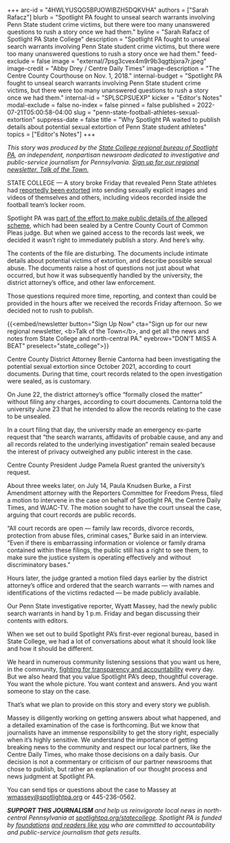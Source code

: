 +++
arc-id = "4HWLYUSQG5BPJOWIBZH5DQKVHA"
authors = ["Sarah Rafacz"]
blurb = "Spotlight PA fought to unseal search warrants involving Penn State student crime victims, but there were too many unanswered questions to rush a story once we had them."
byline = "Sarah Rafacz of Spotlight PA State College"
description = "Spotlight PA fought to unseal search warrants involving Penn State student crime victims, but there were too many unanswered questions to rush a story once we had them."
feed-exclude = false
image = "external/7psg3cvex4m9r9b3qgtbjxra7r.jpeg"
image-credit = "Abby Drey / Centre Daily Times"
image-description = "The Centre County Courthouse on Nov. 1, 2018."
internal-budget = "Spotlight PA fought to unseal search warrants involving Penn State student crime victims, but there were too many unanswered questions to rush a story once we had them."
internal-id = "SPLSCPSUEXP"
kicker = "Editor's Notes"
modal-exclude = false
no-index = false
pinned = false
published = 2022-07-21T05:00:58-04:00
slug = "penn-state-football-athletes-sexual-extortion"
suppress-date = false
title = "Why Spotlight PA waited to publish details about potential sexual extortion of Penn State student athletes"
topics = ["Editor's Notes"]
+++

<i>This story was produced by the </i><a href="https://www.spotlightpa.org/statecollege"><i>State College regional bureau of Spotlight PA</i></a><i>, an independent, nonpartisan newsroom dedicated to investigative and public-service journalism for Pennsylvania. </i><a href="https://www.spotlightpa.org/newsletters/talkofthetown"><i>Sign up for our regional newsletter, Talk of the Town.</i></a>

STATE COLLEGE — A story broke Friday that revealed Penn State athletes had <a href="https://www.centredaily.com/news/local/education/penn-state/article262549167.html">reportedly been extorted</a> into sending sexually explicit images and videos of themselves and others, including videos recorded inside the football team’s locker room.

Spotlight PA was <a href="https://www.spotlightpa.org/statecollege/2022/07/centre-county-court-penn-state-search-warrants/">part of the effort to make public details of the alleged scheme</a>, which had been sealed by a Centre County Court of Common Pleas judge. But when we gained access to the records last week, we decided it wasn’t right to immediately publish a story. And here’s why.

The contents of the file are disturbing. The documents include intimate details about potential victims of extortion, and describe possible sexual abuse. The documents raise a host of questions not just about what occurred, but how it was subsequently handled by the university, the district attorney’s office, and other law enforcement.

Those questions required more time, reporting, and context than could be provided in the hours after we received the records Friday afternoon. So we decided not to rush to publish.

{{<embed/newsletter button="Sign Up Now" cta="Sign up for our new regional newsletter, &lt;b&gt;Talk of the Town&lt;/b&gt;, and get all the news and notes from State College and north-central PA." eyebrow="DON&#39;T MISS A BEAT" preselect="state_college">}}

Centre County District Attorney Bernie Cantorna had been investigating the potential sexual extortion since October 2021, according to court documents. During that time, court records related to the open investigation were sealed, as is customary.

On June 22, the district attorney’s office “formally closed the matter” without filing any charges, according to court documents. Cantorna told the university June 23 that he intended to allow the records relating to the case to be unsealed.

In a court filing that day, the university made an emergency ex-parte request that “the search warrants, affidavits of probable cause, and any and all records related to the underlying investigation” remain sealed because the interest of privacy outweighed any public interest in the case.

Centre County President Judge Pamela Ruest granted the university’s request.

About three weeks later, on July 14, Paula Knudsen Burke, a First Amendment attorney with the Reporters Committee for Freedom Press, filed a motion to intervene in the case on behalf of Spotlight PA, the Centre Daily Times, and WJAC-TV. The motion sought to have the court unseal the case, arguing that court records are public records.

“All court records are open — family law records, divorce records, protection from abuse files, criminal cases,” Burke said in an interview. “Even if there is embarrassing information or violence or family drama contained within these filings, the public still has a right to see them, to make sure the justice system is operating effectively and without discriminatory bases.”

Hours later, the judge granted a motion filed days earlier by the district attorney’s office and ordered that the search warrants — with names and identifications of the victims redacted — be made publicly available.

<script src="https://www.spotlightpa.org/embed.js" async></script><div data-spl-embed-version="1" data-spl-src="https://www.spotlightpa.org/embeds/donate/"></div>

Our Penn State investigative reporter, Wyatt Massey, had the newly public search warrants in hand by 1 p.m. Friday and began discussing their contents with editors.

When we set out to build Spotlight PA’s first-ever regional bureau, based in State College, we had a lot of conversations about what it should look like and how it should be different.

We heard in numerous community listening sessions that you want us here, in the community, <a href="https://www.spotlightpa.org/statecollege/2022/07/centre-county-transparency-public-records/">fighting for transparency and accountability</a> every day. But we also heard that you value Spotlight PA’s deep, thoughtful coverage. You want the whole picture. You want context and answers. And you want someone to stay on the case.

That’s what we plan to provide on this story and every story we publish.

Massey is diligently working on getting answers about what happened, and a detailed examination of the case is forthcoming. But we know that journalists have an immense responsibility to get the story right, especially when it’s highly sensitive. We understand the importance of getting breaking news to the community and respect our local partners, like the Centre Daily Times, who make those decisions on a daily basis. Our decision is not a commentary or criticism of our partner newsrooms that chose to publish, but rather an explanation of our thought process and news judgment at Spotlight PA.

You can send tips or questions about the case to Massey at <a href="mailto:wmassey@spotlightpa.org">wmassey@spotlightpa.org</a> or 445-236-0562.

<script src="https://www.spotlightpa.org/embed.js" async></script><div data-spl-embed-version="1" data-spl-src="https://www.spotlightpa.org/embeds/tips/?tip_text=Do%20you%20have%20information%20relating%20to%20this%20case%20that%20we%20should%20investigate%3F%20Tell%20us%20now.&form_name=statecollege-embed"></div>

<i><b>SUPPORT THIS JOURNALISM</b></i><i> and help us reinvigorate local news in north-central Pennsylvania at </i><a href="/donate?campaign=701Dn000000Ygq1IAC&utm_source=www.spotlightpa.org&utm_medium=statecollege:section&utm_campaign=statecollege:main"><i>spotlightpa.org/statecollege</i></a><i>. Spotlight PA is funded by </i><a href="https://www.spotlightpa.org/support"><i>foundations</i></a><i> </i><a href="https://www.spotlightpa.org/support"><i>and readers like you</i></a><i> who are committed to accountability and public-service journalism that gets results.</i>
